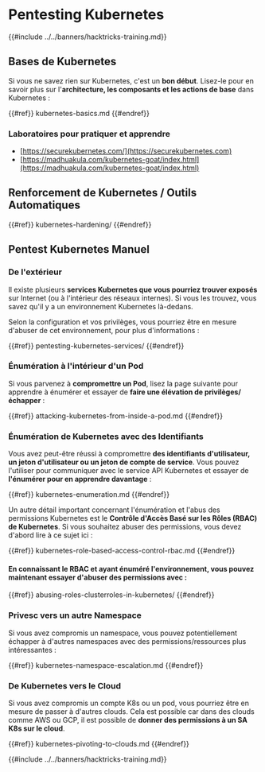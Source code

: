 # Pentesting Kubernetes

{{#include ../../banners/hacktricks-training.md}}

## Bases de Kubernetes

Si vous ne savez rien sur Kubernetes, c'est un **bon début**. Lisez-le pour en savoir plus sur l'**architecture, les composants et les actions de base** dans Kubernetes :

{{#ref}}
kubernetes-basics.md
{{#endref}}

### Laboratoires pour pratiquer et apprendre

- [https://securekubernetes.com/](https://securekubernetes.com)
- [https://madhuakula.com/kubernetes-goat/index.html](https://madhuakula.com/kubernetes-goat/index.html)

## Renforcement de Kubernetes / Outils Automatiques

{{#ref}}
kubernetes-hardening/
{{#endref}}

## Pentest Kubernetes Manuel

### De l'extérieur

Il existe plusieurs **services Kubernetes que vous pourriez trouver exposés** sur Internet (ou à l'intérieur des réseaux internes). Si vous les trouvez, vous savez qu'il y a un environnement Kubernetes là-dedans.

Selon la configuration et vos privilèges, vous pourriez être en mesure d'abuser de cet environnement, pour plus d'informations :

{{#ref}}
pentesting-kubernetes-services/
{{#endref}}

### Énumération à l'intérieur d'un Pod

Si vous parvenez à **compromettre un Pod**, lisez la page suivante pour apprendre à énumérer et essayer de **faire une élévation de privilèges/échapper** :

{{#ref}}
attacking-kubernetes-from-inside-a-pod.md
{{#endref}}

### Énumération de Kubernetes avec des Identifiants

Vous avez peut-être réussi à compromettre **des identifiants d'utilisateur, un jeton d'utilisateur ou un jeton de compte de service**. Vous pouvez l'utiliser pour communiquer avec le service API Kubernetes et essayer de **l'énumérer pour en apprendre davantage** :

{{#ref}}
kubernetes-enumeration.md
{{#endref}}

Un autre détail important concernant l'énumération et l'abus des permissions Kubernetes est le **Contrôle d'Accès Basé sur les Rôles (RBAC) de Kubernetes**. Si vous souhaitez abuser des permissions, vous devez d'abord lire à ce sujet ici :

{{#ref}}
kubernetes-role-based-access-control-rbac.md
{{#endref}}

#### En connaissant le RBAC et ayant énuméré l'environnement, vous pouvez maintenant essayer d'abuser des permissions avec :

{{#ref}}
abusing-roles-clusterroles-in-kubernetes/
{{#endref}}

### Privesc vers un autre Namespace

Si vous avez compromis un namespace, vous pouvez potentiellement échapper à d'autres namespaces avec des permissions/ressources plus intéressantes :

{{#ref}}
kubernetes-namespace-escalation.md
{{#endref}}

### De Kubernetes vers le Cloud

Si vous avez compromis un compte K8s ou un pod, vous pourriez être en mesure de passer à d'autres clouds. Cela est possible car dans des clouds comme AWS ou GCP, il est possible de **donner des permissions à un SA K8s sur le cloud**.

{{#ref}}
kubernetes-pivoting-to-clouds.md
{{#endref}}

{{#include ../../banners/hacktricks-training.md}}
